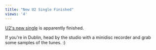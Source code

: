 ```yaml
---
title: "New U2 Single Finished"
views: '4'
---
```

<p><a href="https://u2log.com/archive/002816.shtml">U2's new single</a> is apparently finished.</p>
<p>If you're in Dublin, head by the studio with a minidisc recorder and grab some samples of the tunes. :)</p>
